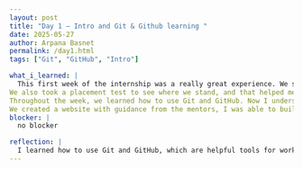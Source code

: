 ```yaml
---
layout: post
title: "Day 1 – Intro and Git & Github learning "
date: 2025-05-27
author: Arpana Basnet
permalink: /day1.html
tags: ["Git", "GitHub", "Intro"]

what_i_learned: |
  This first week of the internship was a really great experience. We started off by introducing ourselves, and I also got to meet my group members. The mentors even created separate Zoom rooms for each group, which made it easier for us to connect and talk more comfortably. It was nice to have that small space to get to know each other better.
We also took a placement test to see where we stand, and that helped me figure out what I should focus on. One of the most fun activities was the speed networking bingo. We had to talk to different people and get their names to fill out the card. It was super interactive and made meeting everyone way more fun and less awkward.
Throughout the week, we learned how to use Git and GitHub. Now I understand how these tools help with tracking code and working on projects as a team. I also practiced using Google Docs for sharing and collaborating.
We created a website with guidance from the mentors, I was able to build a simple site that has my information on it. It was my first time doing something like that, and it felt awesome to see it all come together. I’m really looking forward to what’s coming next in this journey
blocker: |
  no blocker

reflection: |
  I learned how to use Git and GitHub, which are helpful tools for working on projects. I also practiced using Google Docs for teamwork.
---
```

